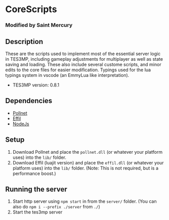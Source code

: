 # CoreScripts
### Modified by Saint Mercury

## Description
These are the scripts used to implement most of the essential server logic in TES3MP, including gameplay adjustments for multiplayer as well as state saving and loading. These also include several custome scripts, and minor edits to the core files for easier modification. Typings used for the lua typings system in vscode (an EmmyLua like interpretation).

* TES3MP version: 0.8.1

## Dependencies

* [Pollnet](https://github.com/probable-basilisk/pollnet/releases)
* [Effil](https://github.com/effil/effil/releases)
* [NodeJs](https://nodejs.org/en/)

## Setup

1. Download Pollnet and place the `pollnet.dll` (or whatever your platform uses) into the `lib/` folder.
2. Download Effil (luajit version) and place the `effil.dll` (or whatever your platform uses) into the `lib/` folder. (Note: This is not required, but is a performance boost.)

## Running the server

1. Start http server using `npm start` in from the `server/` folder. (You can also do `npm i --prefix ./server` from `./`)
2. Start the tes3mp server

